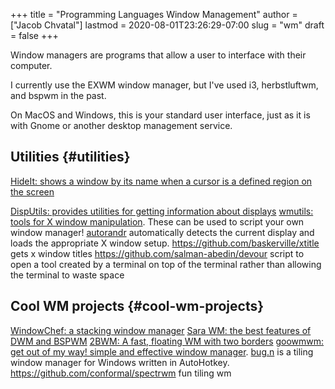 +++
title = "Programming Languages Window Management"
author = ["Jacob Chvatal"]
lastmod = 2020-08-01T23:26:29-07:00
slug = "wm"
draft = false
+++

Window managers are programs that allow a user to interface with their computer.

I currently use the EXWM window manager, but I've used i3, herbstluftwm, and bspwm in the past.

On MacOS and Windows, this is your standard user interface, just as it is with Gnome or another desktop management service.


## Utilities {#utilities}

[HideIt: shows a window by its name when a cursor is a defined region on the screen](https://github.com/tadly/hideIt.sh)

[DispUtils: provides utilities for getting information about displays](https://github.com/tudurom/disputils)
[wmutils: tools for X window manipulation](https://github.com/wmutils/core). These can be used to script your own window manager!
[autorandr](https://github.com/wertarbyte/autorandr) automatically detects the current display and loads the appropriate X window setup.
<https://github.com/baskerville/xtitle> gets x window titles
<https://github.com/salman-abedin/devour> script to open a tool created by a terminal on top of the terminal rather than allowing the terminal to waste space


## Cool WM projects {#cool-wm-projects}

[WindowChef: a stacking window manager](https://github.com/tudurom/windowchef)
[Sara WM: the best features of DWM and BSPWM](https://github.com/gitluin/sara)
[2BWM: A fast, floating WM with two borders](https://github.com/venam/2bwm)
[goowmwm: get out of my way! simple and effective window manager](https://github.com/seanpringle/goomwwm).
[bug.n](https://github.com/fuhsjr00/bug.n) is a tiling window manager for Windows written in AutoHotkey.
<https://github.com/conformal/spectrwm> fun tiling wm
